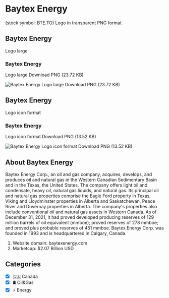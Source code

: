 # Baytex Energy
 (stock symbol: BTE.TO) Logo in transparent PNG format

## Baytex Energy
 Logo large

### Baytex Energy
 Logo large Download PNG (23.72 KB)

![Baytex Energy
 Logo large Download PNG (23.72 KB)](/img/orig/BTE.TO_BIG-1bb8013c.png)

## Baytex Energy
 Logo icon format

### Baytex Energy
 Logo icon format Download PNG (13.52 KB)

![Baytex Energy
 Logo icon format Download PNG (13.52 KB)](/img/orig/BTE.TO-fcecf474.png)

## About Baytex Energy


Baytex Energy Corp., an oil and gas company, acquires, develops, and produces oil and natural gas in the Western Canadian Sedimentary Basin and in the Texas, the United States. The company offers light oil and condensate, heavy oil, natural gas liquids, and natural gas. Its principal oil and natural gas properties comprise the Eagle Ford property in Texas, Viking and Lloydminster properties in Alberta and Saskatchewan, Peace River and Duvernay properties in Alberta. The company's properties also include conventional oil and natural gas assets in Western Canada. As of December 31, 2021, it had proved developed producing reserves of 129 million barrels of oil equivalent (mmboe); proved reserves of 278 mmboe; and proved plus probable reserves of 451 mmboe. Baytex Energy Corp. was founded in 1993 and is headquartered in Calgary, Canada.

1. Website domain: baytexenergy.com
2. Marketcap: $2.07 Billion USD


## Categories
- [x] 🇨🇦 Canada
- [x] 🛢 Oil&Gas
- [x] ⚡ Energy
